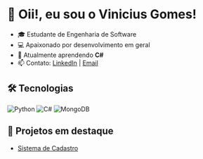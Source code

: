 # 👋 Oii!, eu sou o Vinicius Gomes!

- 🎓 Estudante de Engenharia de Software
- 💻 Apaixonado por desenvolvimento em geral
- 🚀 Atualmente aprendendo **C#**
- 📫 Contato: [LinkedIn](https://linkedin.com/in/seu-perfil) | [Email](mailto:seu@email.com)

## 🛠 Tecnologias
![Python](https://img.shields.io/badge/-Python-3776AB?logo=python&logoColor=white)
![C#](https://img.shields.io/badge/-C%23-239120?logo=c-sharp&logoColor=white)
![MongoDB](https://img.shields.io/badge/-MongoDB-47A248?logo=mongodb&logoColor=white)

## 📂 Projetos em destaque
- [Sistema de Cadastro](https://github.com/seu-usuario/projeto1)

